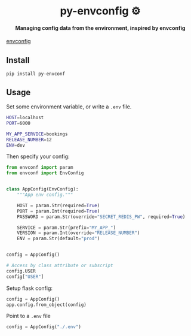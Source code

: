 <h1 align='center'>
    py-envconfig ⚙️
</h1>

<h4 align='center'>
    Managing config data from the environment, inspired by envconfig
</h4>

[envconfig](https://github.com/kelseyhightower/envconfig)

## Install

```
pip install py-envconf
```

## Usage

Set some environment variable, or write a `.env` file.

```bash
HOST=localhost
PORT=6000

MY_APP_SERVICE=bookings
RELEASE_NUMBER=12
ENV=dev
```

Then specify your config:

```python
from envconf import param
from envconf import EnvConfig


class AppConfig(EnvConfig):
    """App env config."""

    HOST = param.Str(required=True)
    PORT = param.Int(required=True)
    PASSWORD = param.Str(override="SECRET_REDIS_PW", required=True)

    SERVICE = param.Str(prefix="MY_APP_")
    VERSION = param.Int(override="RELEASE_NUMBER")
    ENV = param.Str(default="prod")


config = AppConfig()

# Access by class attribute or subscript
config.USER
config["USER"]
```

Setup flask config:

```python
config = AppConfig()
app.config.from_object(config)
```

Point to a `.env` file

```python
config = AppConfig("./.env")
```
